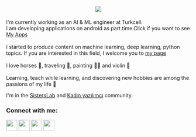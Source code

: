 <h1 align="center">
  <a href="https://git.io/typing-svg">
    <img src="https://readme-typing-svg.herokuapp.com/?lines=Hello!;I+am+Aysel+Aydin&center=true&size=25">
  </a>
</h1>


 I'm currently working as an AI & ML engineer at Turkcell. <br>
 I am developing applications on android as part time.Click if you want to see <a href="https://play.google.com/store/apps/developer?id=Aysel+Aydin&hl=en&gl=US" target="_blank">My Apps</a><br><br>
 I started to produce content on machine learning, deep learning, python topics. If you are interested in this field, I welcome you to <a href="https://www.instagram.com/pythonlearning.py/" target="_blank">my page</a><br> <br> 
 I love horses 🐎, traveling 🛫, painting 👩‍🏭 and violin 🎻<br> <br>
 Learning, teach while learning, and discovering new hobbies are among the passions of my life 💜

 I'm in the <a href="https://sisterslab.co/">SistersLab</a> and <a href="https://www.kadinyazilimci.com/">Kadın yazılımcı</a> community.<br>

<p align="center">
<h3 align="left">Connect with me:</h3>
<p align="left">
<a href="https://www.linkedin.com/in/aysel-aydin/" target="blank"><img align="center" src="https://raw.githubusercontent.com/rahuldkjain/github-profile-readme-generator/master/src/images/icons/Social/linked-in-alt.svg" height="30" width="30" /></a>
<a href="https://twitter.com/AysellAydinn" target="blank"><img align="center" src="https://raw.githubusercontent.com/rahuldkjain/github-profile-readme-generator/master/src/images/icons/Social/twitter.svg" height="30" width="30" /></a>
<a href="https://medium.com/@ayselaydin" target="blank"><img align="center" src="https://raw.githubusercontent.com/rahuldkjain/github-profile-readme-generator/master/src/images/icons/Social/medium.svg" height="30" width="30" /></a>
<a href="https://www.instagram.com/ayselaydin.py/" target="blank"><img align="center" src="https://raw.githubusercontent.com/rahuldkjain/github-profile-readme-generator/master/src/images/icons/Social/instagram.svg" height="30" width="30" /></a>
</p>
